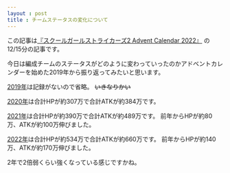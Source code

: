 ```yaml
---
layout : post
title : チームステータスの変化について
---
```


この記事は[『スクールガールストライカーズ2 Advent Calendar 2022』](https://adventar.org/calendars/8200) の12/15分の記事です。

今日は編成チームのステータスがどのように変わっていったのかアドベントカレンダーを始めた2019年から振り返ってみたいと思います。

[2019年](https://kawa0x0a.github.io/SchoolGirlStrikersAdventCalendar2019/2019/12/01/Introduction)は記録がないので省略。
~~いきなりかい~~

[2020年](https://kawa0x0a.github.io/SchoolGirlStrikersAdventCalendar2020/2020/12/01/Introduction)は合計HPが約307万で合計ATKが約384万です。

[2021年](https://kawa0x0a.github.io/SchoolGirlStrikersAdventCalendar2021/2021/12/01/Introduction.html)は合計HPが約390万で合計ATKが約489万です。
前年からHPが約80万、ATKが約100万伸びました。

[2022年](https://kawa0x0a.github.io/SchoolGirlStrikersAdventCalendar2022/post/2022-12-01-introduction/)は合計HPが約534万で合計ATKが約660万です。
前年からHPが約140万、ATKが約170万伸びました。

2年で2倍弱くらい強くなっている感じですかね。

